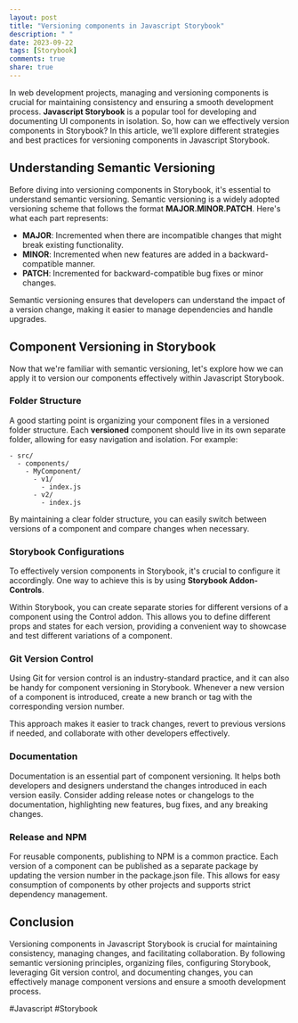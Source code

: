 ```yaml
---
layout: post
title: "Versioning components in Javascript Storybook"
description: " "
date: 2023-09-22
tags: [Storybook]
comments: true
share: true
---
```


In web development projects, managing and versioning components is crucial for maintaining consistency and ensuring a smooth development process. **Javascript Storybook** is a popular tool for developing and documenting UI components in isolation. So, how can we effectively version components in Storybook? In this article, we'll explore different strategies and best practices for versioning components in Javascript Storybook.

## Understanding Semantic Versioning

Before diving into versioning components in Storybook, it's essential to understand semantic versioning. Semantic versioning is a widely adopted versioning scheme that follows the format **MAJOR.MINOR.PATCH**. Here's what each part represents:

- **MAJOR**: Incremented when there are incompatible changes that might break existing functionality.
- **MINOR**: Incremented when new features are added in a backward-compatible manner.
- **PATCH**: Incremented for backward-compatible bug fixes or minor changes.

Semantic versioning ensures that developers can understand the impact of a version change, making it easier to manage dependencies and handle upgrades.

## Component Versioning in Storybook

Now that we're familiar with semantic versioning, let's explore how we can apply it to version our components effectively within Javascript Storybook.

### Folder Structure

A good starting point is organizing your component files in a versioned folder structure. Each **versioned** component should live in its own separate folder, allowing for easy navigation and isolation. For example:

```
- src/
  - components/
    - MyComponent/
      - v1/
        - index.js
      - v2/
        - index.js
```

By maintaining a clear folder structure, you can easily switch between versions of a component and compare changes when necessary.

### Storybook Configurations

To effectively version components in Storybook, it's crucial to configure it accordingly. One way to achieve this is by using **Storybook Addon-Controls**. 

Within Storybook, you can create separate stories for different versions of a component using the Control addon. This allows you to define different props and states for each version, providing a convenient way to showcase and test different variations of a component.

### Git Version Control

Using Git for version control is an industry-standard practice, and it can also be handy for component versioning in Storybook. Whenever a new version of a component is introduced, create a new branch or tag with the corresponding version number.

This approach makes it easier to track changes, revert to previous versions if needed, and collaborate with other developers effectively.

### Documentation

Documentation is an essential part of component versioning. It helps both developers and designers understand the changes introduced in each version easily. Consider adding release notes or changelogs to the documentation, highlighting new features, bug fixes, and any breaking changes.

### Release and NPM

For reusable components, publishing to NPM is a common practice. Each version of a component can be published as a separate package by updating the version number in the package.json file. This allows for easy consumption of components by other projects and supports strict dependency management.

## Conclusion

Versioning components in Javascript Storybook is crucial for maintaining consistency, managing changes, and facilitating collaboration. By following semantic versioning principles, organizing files, configuring Storybook, leveraging Git version control, and documenting changes, you can effectively manage component versions and ensure a smooth development process.

#Javascript #Storybook